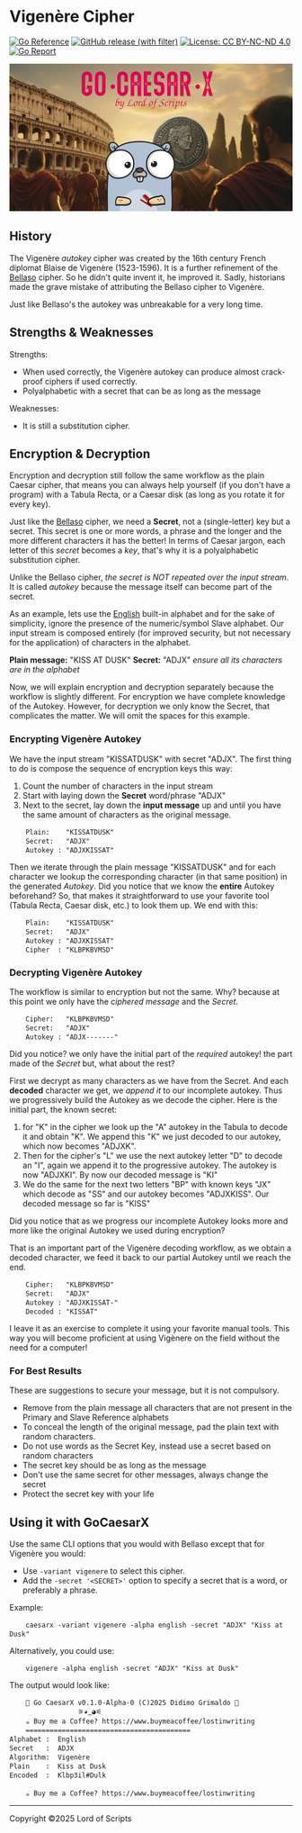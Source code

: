 # Vigenère Cipher

[![Go Reference](https://pkg.go.dev/badge/github.com/lordofscripts/caesarx.svg)](https://pkg.go.dev/github.com/lordofscripts/caesarx)
[![GitHub release (with filter)](https://img.shields.io/github/v/release/lordofscripts/caesarx)](https://github.com/lordofscripts/caesarx/releases/latest)
[![License: CC BY-NC-ND 4.0](https://img.shields.io/badge/License-CC_BY--NC--ND_4.0-lightgrey.svg)](https://creativecommons.org/licenses/by-nc-nd/4.0/)
[![Go Report](https://goreportcard.com/badge/github.com/lordofscripts/caesarx)](https://goreportcard.com/report/github.com/lordofscripts/caesarx)

![](./assets/caesarx_header.jpg)


## History

The Vigenère *autokey* cipher was created by the 16th century French diplomat Blaise de Vigenère (1523-1596).
It is a further refinement of the [Bellaso](./CIPHER_BELLASO.md) cipher. So he didn't quite invent it,
he improved it. Sadly, historians made the grave mistake of attributing the Bellaso cipher to
Vigenère.

Just like Bellaso's the autokey was unbreakable for a very long time.


## Strengths & Weaknesses

Strengths:
* When used correctly, the Vigenère autokey can produce almost crack-proof ciphers if used correctly.
* Polyalphabetic with a secret that can be as long as the message

Weaknesses:
* It is still a substitution cipher.

## Encryption & Decryption

Encryption and decryption still follow the same workflow as the plain Caesar cipher, that
means you can always help yourself (if you don't have a program) with a Tabula Recta,
or a Caesar disk (as long as you rotate it for every key).

Just like the [Bellaso](./CIPHER_BELLASO.md) cipher, we need a **Secret**, not a (single-letter)
key but a secret. This secret is one or more words, a phrase and the longer and the more
different characters it has the better! In terms of Caesar jargon, each letter of this
*secret* becomes a *key*, that's why it is a polyalphabetic substitution cipher.

Unlike the Bellaso cipher, *the secret is NOT repeated over the input stream*. It is
called *autokey* because the message itself can become part of the secret.

As an example, lets use the [English](./data/english_tabula.txt) built-in alphabet and for 
the sake of simplicity, ignore the presence of the numeric/symbol Slave alphabet. Our 
input stream is composed entirely (for improved security, but not necessary for the 
application) of characters in the alphabet.

**Plain message:** "KISS AT DUSK"
**Secret:** "ADJX"  *ensure all its characters are in the alphabet*

Now, we will explain encryption and decryption separately because the workflow is
slightly different. For encryption we have complete knowledge of the Autokey.
However, for decryption we only know the Secret, that complicates the matter. 
We will omit the spaces for this example.

### Encrypting Vigenère Autokey

We have the input stream "KISSATDUSK" with secret "ADJX". The first thing to do is
compose the sequence of encryption keys this way:

1. Count the number of characters in the input stream
2. Start with laying down the **Secret** word/phrase "ADJX"
3. Next to the secret, lay down the **input message** up and until you have the same amount of characters as the original message.

```
    Plain:    "KISSATDUSK"
	Secret:   "ADJX"
    Autokey : "ADJXKISSAT"
```

Then we iterate through the plain message "KISSATDUSK" and for each character we lookup
the corresponding character (in that same position) in the generated *Autokey*. Did you
notice that we know the **entire** Autokey beforehand? So, that makes it straightforward
to use your favorite tool (Tabula Recta, Caesar disk, etc.) to look them up. We end with
this:

```
    Plain:    "KISSATDUSK"
	Secret:   "ADJX"
    Autokey : "ADJXKISSAT"
	Cipher  : "KLBPKBVMSD"
```

### Decrypting Vigenère Autokey

The workflow is similar to encryption but not the same. Why? because at this point
we only have the *ciphered message* and the *Secret*. 

```
    Cipher:   "KLBPKBVMSD"
	Secret:   "ADJX"
    Autokey : "ADJX-------"
```

Did you notice? we only have the initial part of the *required* autokey! the part
made of the *Secret* but, what about the rest?

First we decrypt as many characters as we have from the Secret. And each **decoded**
character we get, we *append it* to our incomplete autokey. Thus we progressively
build the Autokey as we decode the cipher. Here is the initial part, the known secret:

1. for "K" in the cipher we look up the "A" autokey in the Tabula to decode it and obtain "K". We append this "K" we just decoded to our autokey, which now becomes "ADJXK".
2. Then for the cipher's "L" we use the next autokey letter "D" to decode an "I", again we append it to the progressive autokey. The autokey is now "ADJXKI". By now our decoded message is "KI"
3. We do the same for the next two letters "BP" with known keys "JX" which decode as "SS" and our autokey becomes "ADJXKISS". Our decoded message so far is "KISS"

Did you notice that as we progress our incomplete Autokey looks more and more like the original 
Autokey we used during encryption?

That is an important part of the Vigenère decoding workflow, as we obtain a decoded character, we feed it back to our partial Autokey until we reach the end.

```
    Cipher:   "KLBPKBVMSD"
	Secret:   "ADJX"
    Autokey : "ADJXKISSAT-"
	Decoded : "KISSAT"
```

I leave it as an exercise to complete it using your favorite manual tools. This way you will 
become proficient at using Vigènere on the field without the need for a computer!

### For Best Results

These are suggestions to secure your message, but it is not compulsory.

* Remove from the plain message all characters that are not present in the Primary and Slave Reference alphabets
* To conceal the length of the original message, pad the plain text with random characters.
* Do not use words as the Secret Key, instead use a secret based on random characters
* The secret key should be as long as the message
* Don't use the same secret for other messages, always change the secret
* Protect the secret key with your life

## Using it with GoCaesarX

Use the same CLI options that you would with Bellaso except that for Vigenère
you would:

* Use `-variant vigenere` to select this cipher.
* Add the `-secret '<SECRET>'` option to specify a secret that is a word, or preferably a phrase.
	
Example:
	
```
	caesarx -variant vigenere -alpha english -secret "ADJX" "Kiss at Dusk"
```

Alternatively, you could use:

```
	vigenere -alpha english -secret "ADJX" "Kiss at Dusk"
```
	
The output would look like:
	
```
	🔱 Go CaesarX v0.1.0-Alpha-0 (C)2025 Didimo Grimaldo 🔱
				 ⚞◕͜ ◕⚟
	☕ Buy me a Coffee? https://www.buymeacoffee/lostinwriting
	=========================================
Alphabet :  English
Secret   :  ADJX
Algorithm:  Vigenère
Plain    :  Kiss at Dusk
Encoded  :  Klbp3il#Dulk

	☕ Buy me a Coffee? https://www.buymeacoffee/lostinwriting
```

***
Copyright &copy;2025 Lord of Scripts

